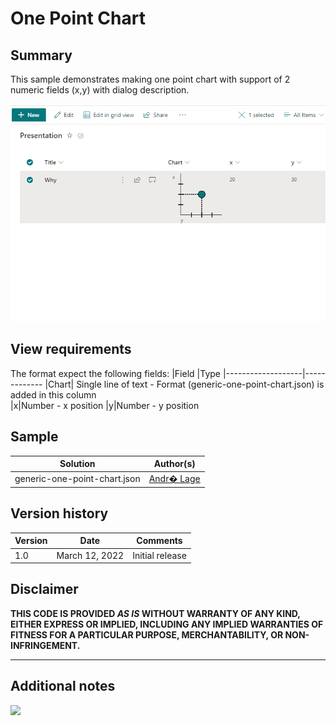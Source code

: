 # One Point Chart

## Summary
This sample demonstrates making one point chart with support of 2 numeric fields (x,y) with dialog description.

![One Point Chart](./assets/Line-Chart-formatting.gif)


## View requirements

The format expect the following fields:
|Field                |Type
|-------------------|-------------
|Chart| Single line of text - Format (generic-one-point-chart.json) is added in this column        
|x|Number - x position
|y|Number - y position

## Sample

Solution|Author(s)
--------|---------
generic-one-point-chart.json | [Andr� Lage](https://twitter.com/aaclage)

## Version history

Version|Date|Comments
-------|----|--------
1.0|March 12, 2022|Initial release

## Disclaimer
**THIS CODE IS PROVIDED *AS IS* WITHOUT WARRANTY OF ANY KIND, EITHER EXPRESS OR IMPLIED, INCLUDING ANY IMPLIED WARRANTIES OF FITNESS FOR A PARTICULAR PURPOSE, MERCHANTABILITY, OR NON-INFRINGEMENT.**

---

## Additional notes

<img src="https://pnptelemetry.azurewebsites.net/sp-dev-list-formatting/column-samples/generic-onepointchart-format" />
